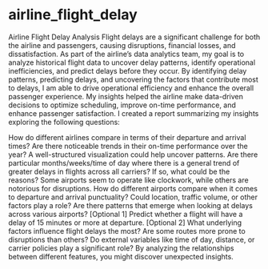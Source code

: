 # airline_flight_delay
Airline Flight Delay Analysis
Flight delays are a significant challenge for both the airline and passengers, causing disruptions, financial losses, and dissatisfaction. As part of the airline’s data analytics team, my goal is to analyze historical flight data to uncover delay patterns, identify operational inefficiencies, and predict delays before they occur. By identifying delay patterns, predicting delays, and uncovering the factors that contribute most to delays, I am able to drive operational efficiency and enhance the overall passenger experience. My insights helped the airline make data-driven decisions to optimize scheduling, improve on-time performance, and enhance passenger satisfaction.
I created a report summarizing my insights exploring the following questions:

How do different airlines compare in terms of their departure and arrival times? Are there noticeable trends in their on-time performance over the year? A well-structured visualization could help uncover patterns.
Are there particular months/weeks/time of day where there is a general trend of greater delays in flights across all carriers? If so, what could be the reasons?
Some airports seem to operate like clockwork, while others are notorious for disruptions. How do different airports compare when it comes to departure and arrival punctuality? Could location, traffic volume, or other factors play a role? Are there patterns that emerge when looking at delays across various airports?
[Optional 1] Predict whether a flight will have a delay of 15 minutes or more at departure.
[Optional 2] What underlying factors influence flight delays the most? Are some routes more prone to disruptions than others? Do external variables like time of day, distance, or carrier policies play a significant role? By analyzing the relationships between different features, you might discover unexpected insights.
